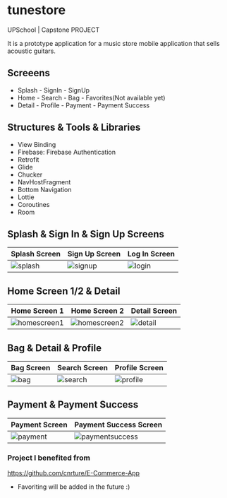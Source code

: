 # tunestore
UPSchool | Capstone PROJECT

It is a prototype application for a music store mobile application that sells acoustic guitars.

## Screeens
- Splash - SignIn - SignUp
- Home - Search - Bag - Favorites(Not available yet)
- Detail - Profile - Payment - Payment Success

## Structures & Tools & Libraries

- View Binding
- Firebase: Firebase Authentication
- Retrofit
- Glide
- Chucker
- NavHostFragment
- Bottom Navigation
- Lottie
- Coroutines
- Room

## Splash & Sign In & Sign Up Screens

| Splash Screen             | Sign Up Screen            | Log In Screen        |
| ------------------------- | ------------------------- | ---------------------|
| ![splash](https://github.com/Ozgecs/tunestore-App/assets/82881652/30cba79a-dcfd-4299-a84f-295f636afc96) | ![signup](https://github.com/Ozgecs/tunestore-App/assets/82881652/9f87b2de-875c-43f6-ba65-5b9c5217de17) | ![login](https://github.com/Ozgecs/tunestore-App/assets/82881652/21c6faf2-cbd6-4782-8c11-551d91bbf6eb) |

## Home Screen 1/2 & Detail

| Home Screen 1             | Home Screen 2             | Detail Screen        |
| ------------------------- | ------------------------- | ---------------------|
| ![homescreen1](https://github.com/Ozgecs/tunestore-App/assets/82881652/24be8648-c8d6-454a-809d-e4c9313b612a) | ![homescreen2](https://github.com/Ozgecs/tunestore-App/assets/82881652/4d359498-7cfc-4b74-9b6a-dd7a1986b64d) | ![detail](https://github.com/Ozgecs/tunestore-App/assets/82881652/2ba2200d-cb5b-4bb2-af60-ee97f5984f03) |

## Bag & Detail & Profile

| Bag Screen                | Search Screen             | Profile Screen       |
| ------------------------- | ------------------------- | ---------------------|
| ![bag](https://github.com/Ozgecs/tunestore-App/assets/82881652/368d340d-5475-406f-a536-4bfa2bb58659) | ![search](https://github.com/Ozgecs/tunestore-App/assets/82881652/8f8bf184-cf3d-4988-9289-c7315d47bb92) | ![profile](https://github.com/Ozgecs/tunestore-App/assets/82881652/b6f4d9ec-e833-41f5-9552-f70c75818827) |

## Payment & Payment Success

| Payment Screen            | Payment Success Screen    | 
| ------------------------- | ------------------------- |
| ![payment](https://github.com/Ozgecs/tunestore-App/assets/82881652/21844a43-1fd0-4e3f-8536-fbaac23ea0d1) | ![paymentsuccess](https://github.com/Ozgecs/tunestore-App/assets/82881652/21b1a1c8-8824-40fa-b606-79d8d7802568) |



### Project I benefited from

https://github.com/cnrture/E-Commerce-App


- Favoriting will be added in the future :)
